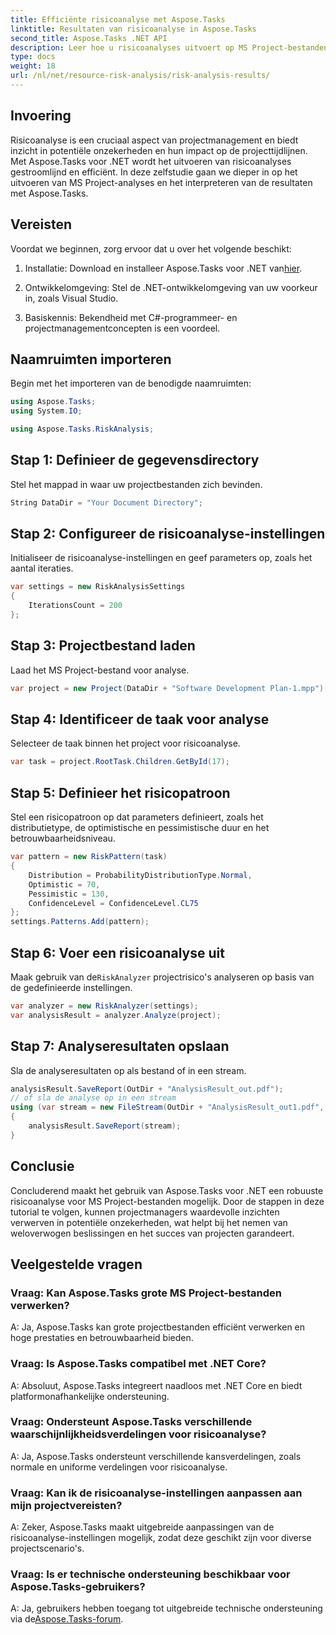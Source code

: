 ```yaml
---
title: Efficiënte risicoanalyse met Aspose.Tasks
linktitle: Resultaten van risicoanalyse in Aspose.Tasks
second_title: Aspose.Tasks .NET API
description: Leer hoe u risicoanalyses uitvoert op MS Project-bestanden met behulp van Aspose.Tasks voor .NET. Stroomlijn projectmanagement en verminder onzekerheden efficiënt.
type: docs
weight: 18
url: /nl/net/resource-risk-analysis/risk-analysis-results/
---
```

## Invoering
Risicoanalyse is een cruciaal aspect van projectmanagement en biedt inzicht in potentiële onzekerheden en hun impact op de projecttijdlijnen. Met Aspose.Tasks voor .NET wordt het uitvoeren van risicoanalyses gestroomlijnd en efficiënt. In deze zelfstudie gaan we dieper in op het uitvoeren van MS Project-analyses en het interpreteren van de resultaten met Aspose.Tasks.
## Vereisten
Voordat we beginnen, zorg ervoor dat u over het volgende beschikt:
1.  Installatie: Download en installeer Aspose.Tasks voor .NET van[hier](https://releases.aspose.com/tasks/net/).
   
2. Ontwikkelomgeving: Stel de .NET-ontwikkelomgeving van uw voorkeur in, zoals Visual Studio.
3. Basiskennis: Bekendheid met C#-programmeer- en projectmanagementconcepten is een voordeel.

## Naamruimten importeren
Begin met het importeren van de benodigde naamruimten:
```csharp
using Aspose.Tasks;
using System.IO;

using Aspose.Tasks.RiskAnalysis;
```
## Stap 1: Definieer de gegevensdirectory
Stel het mappad in waar uw projectbestanden zich bevinden.
```csharp
String DataDir = "Your Document Directory";
```
## Stap 2: Configureer de risicoanalyse-instellingen
Initialiseer de risicoanalyse-instellingen en geef parameters op, zoals het aantal iteraties.
```csharp
var settings = new RiskAnalysisSettings
{
    IterationsCount = 200
};
```
## Stap 3: Projectbestand laden
Laad het MS Project-bestand voor analyse.
```csharp
var project = new Project(DataDir + "Software Development Plan-1.mpp");
```
## Stap 4: Identificeer de taak voor analyse
Selecteer de taak binnen het project voor risicoanalyse.
```csharp
var task = project.RootTask.Children.GetById(17);
```
## Stap 5: Definieer het risicopatroon
Stel een risicopatroon op dat parameters definieert, zoals het distributietype, de optimistische en pessimistische duur en het betrouwbaarheidsniveau.
```csharp
var pattern = new RiskPattern(task)
{
    Distribution = ProbabilityDistributionType.Normal,
    Optimistic = 70,
    Pessimistic = 130,
    ConfidenceLevel = ConfidenceLevel.CL75
};
settings.Patterns.Add(pattern);
```
## Stap 6: Voer een risicoanalyse uit
 Maak gebruik van de`RiskAnalyzer` projectrisico's analyseren op basis van de gedefinieerde instellingen.
```csharp
var analyzer = new RiskAnalyzer(settings);
var analysisResult = analyzer.Analyze(project);
```
## Stap 7: Analyseresultaten opslaan
Sla de analyseresultaten op als bestand of in een stream.
```csharp
analysisResult.SaveReport(OutDir + "AnalysisResult_out.pdf");
// of sla de analyse op in een stream
using (var stream = new FileStream(OutDir + "AnalysisResult_out1.pdf", FileMode.Create))
{
    analysisResult.SaveReport(stream);
}
```

## Conclusie
Concluderend maakt het gebruik van Aspose.Tasks voor .NET een robuuste risicoanalyse voor MS Project-bestanden mogelijk. Door de stappen in deze tutorial te volgen, kunnen projectmanagers waardevolle inzichten verwerven in potentiële onzekerheden, wat helpt bij het nemen van weloverwogen beslissingen en het succes van projecten garandeert.
## Veelgestelde vragen
### Vraag: Kan Aspose.Tasks grote MS Project-bestanden verwerken?
A: Ja, Aspose.Tasks kan grote projectbestanden efficiënt verwerken en hoge prestaties en betrouwbaarheid bieden.
### Vraag: Is Aspose.Tasks compatibel met .NET Core?
A: Absoluut, Aspose.Tasks integreert naadloos met .NET Core en biedt platformonafhankelijke ondersteuning.
### Vraag: Ondersteunt Aspose.Tasks verschillende waarschijnlijkheidsverdelingen voor risicoanalyse?
A: Ja, Aspose.Tasks ondersteunt verschillende kansverdelingen, zoals normale en uniforme verdelingen voor risicoanalyse.
### Vraag: Kan ik de risicoanalyse-instellingen aanpassen aan mijn projectvereisten?
A: Zeker, Aspose.Tasks maakt uitgebreide aanpassingen van de risicoanalyse-instellingen mogelijk, zodat deze geschikt zijn voor diverse projectscenario's.
### Vraag: Is er technische ondersteuning beschikbaar voor Aspose.Tasks-gebruikers?
 A: Ja, gebruikers hebben toegang tot uitgebreide technische ondersteuning via de[Aspose.Tasks-forum](https://forum.aspose.com/c/tasks/15).